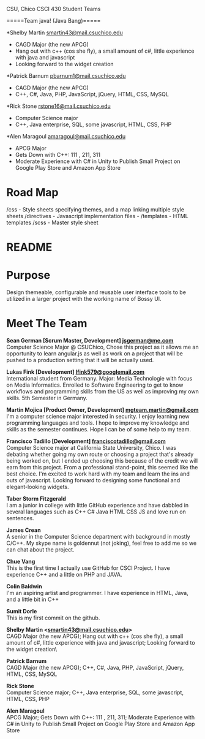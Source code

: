 CSU, Chico CSCI 430 Student Teams

=====Team java! (Java Bang)=====

*Shelby Martin
smartin43@mail.csuchico.edu
- CAGD Major (the new APCG)
- Hang out with c++ (cos she fly), a small amount of c#, little experience with java and javascript
- Looking forward to the widget creation

*Patrick Barnum
pbarnum1@mail.csuchico.edu
- CAGD Major (the new APCG)
- C++, C#, Java, PHP, JavaScript, jQuery, HTML, CSS, MySQL

*Rick Stone
rstone16@mail.csuchico.edu
- Computer Science major
- C++, Java enterprise, SQL,  some javascript, HTML, CSS, PHP

*Alen Maragoul
amaragoul@mail.csuchico.edu
- APCG Major
- Gets Down with C++: 111 , 211, 311
- Moderate Experience with C# in Unity to Publish Small Project on Google Play Store and Amazon App Store

<h1> Road Map </h1>
/css
 - Style sheets specifying themes, and a map linking multiple style sheets
/directives
 - Javascript implementation files
 - /templates
    - HTML templates
/scss 
 - Master style sheet

<h1> README </h1>
<h1> Purpose </h1>

  Design themeable, configurable and reusable user interface tools to be utilized in a larger project with the working name of Bossy UI.



<h1> Meet The Team </h1>

<strong>    Sean German [Scrum Master, Development] <jsgerman@me.com> </strong>
              Computer Science Major @ CSUChico, Chose this project as it allows me an opportunity to learn angular.js as well as work on a project that will be pushed to a production setting that it will be actually used.

<strong>     Lukas Fink [Development] <lfink579@googlemail.com> </strong><br />
                International student from Germany. Major: Media Technologie with focus on Media Informatics. Enrolled to Software Engineering to get to know workflows and programming skills from the US as well as improving my own skills. 5th Semester in Germany.

<strong>     Martin Mojica [Product Owner, Development] <mgteam.martin@gmail.com> </strong><br />
		I'm a computer science major interested in security. I enjoy learning new programming languages and tools. I hope to improve my knowledge and skills as the semester continues. Hope I can be of some help to my team.

<strong>    Francisco Tadillo [Development] <franciscotadillo@gmail.com> </strong><br />
            Computer Science major at California State University, Chico. I was debating whether going my own route or choosing a project that's already being worked on, but I ended up choosing this because of the credit we will earn from this project. From a professional stand-point, this seemed like the best choice. I'm excited to work hard with my team and learn the ins and outs of javascript. Looking forward to designing some functional and elegant-looking widgets.

<strong>Taber Storm Fitzgerald</strong><br/>
I am a junior in college with little GitHub experience and have dabbled in several languages such as C++ C# Java HTML CSS JS and love run on sentences.

<strong>James Crean</strong><br/>
A senior in the Computer Science department with background in mostly C/C++. My skype name is goldennut (not joking), feel free to add me so we can chat about the project.

<strong>Chue Vang</strong><br/>
This is the first time I actually use GitHub for CSCI Project. I have experience C++ and a little on PHP and JAVA.

<strong>Colin Baldwin</strong><br/>
I'm an aspiring artist and programmer. I have experience in HTML, Java, and a little bit in C++

<strong>Sumit Dorle</strong><br/>
This is my first commit on the github.

<strong>Shelby Martin &lt;smartin43@mail.csuchico.edu&gt;</strong><br/>
CAGD Major (the new APCG); Hang out with c++ (cos she fly), a small amount of c#, little experience with java and javascript; Looking forward to the widget creation\

<strong>Patrick Barnum</strong><br/>
CAGD Major (the new APCG); C++, C#, Java, PHP, JavaScript, jQuery, HTML, CSS, MySQL

<strong>Rick Stone</strong><br/>
Computer Science major; C++, Java enterprise, SQL,  some javascript, HTML, CSS, PHP

<strong>Alen Maragoul</strong><br/>
APCG Major; Gets Down with C++: 111 , 211, 311; Moderate Experience with C# in Unity to Publish Small Project on Google Play Store and Amazon App Store
